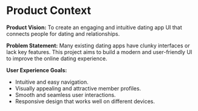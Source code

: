 # Product Context

**Product Vision:** To create an engaging and intuitive dating app UI that connects people for dating and relationships.

**Problem Statement:**  Many existing dating apps have clunky interfaces or lack key features. This project aims to build a modern and user-friendly UI to improve the online dating experience.

**User Experience Goals:**

- Intuitive and easy navigation.
- Visually appealing and attractive member profiles.
- Smooth and seamless user interactions.
- Responsive design that works well on different devices.
